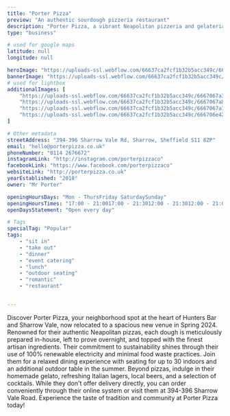 ```yaml
---
title: "Porter Pizza"
preview: "An authentic sourdough pizzeria restaurant"
description: "Porter Pizza, a vibrant Neapolitan pizzeria and gelateria in Sheffield's heart, offers handmade pizzas crafted with locally sourced ingredients and baked to perfection in their Scugnizzo oven. Whether dining in their cozy restaurant or ordering online for takeaway, they promise a delightful experience with fresh flavors and a warm, friendly atmosphere."
type: "business"

# used for google maps
latitude: null
longitude: null

heroImage: "https://uploads-ssl.webflow.com/66637ca2fcf1b32b5acc349c/6667067a1c216860096fac2f_porter%20pizza%202.jpeg"
bannerImage: "https://uploads-ssl.webflow.com/66637ca2fcf1b32b5acc349c/666726437c132b6df6ce5758_porter%20pizza%20banner.jpeg"
# used for lightbox
additionalImages: [
    "https://uploads-ssl.webflow.com/66637ca2fcf1b32b5acc349c/6667067a3fc51aa36bd0849f_porter%20pizza%20.jpeg",
    "https://uploads-ssl.webflow.com/66637ca2fcf1b32b5acc349c/6667067a8f81b44f9f32afdb_porter%20pizza%203.jpeg",
    "https://uploads-ssl.webflow.com/66637ca2fcf1b32b5acc349c/6667067a79bc3aa0875ee774_porter%20pizza%204.jpeg",
    "https://uploads-ssl.webflow.com/66637ca2fcf1b32b5acc349c/666706e4255e07b737e7a573_porter%20pizza%205.jpeg"
]

# Other metadata
streetAddress: "394-396 Sharrow Vale Rd, Sharrow, Sheffield S11 8ZP"
email: "hello@porterpizza.co.uk"
phoneNumber: "0114 2676672"
instagramLink: "http://instagram.com/porterpizzaco"
facebookLink: "https://www.facebook.com/porterpizzaco"
websiteLink: "http://porterpizza.co.uk"
yearEstablished: "2018"
owner: "Mr Porter"

openingHoursDays: "Mon - ThursFriday SaturdaySunday"
openingHoursTimes: "17:00 - 21:0017:00 - 21:3012:00 - 21:3012:00 - 21:00"
openDaysStatement: "Open every day"

# Tags
specialTag: "Popular"
tags:
    - "sit in"
    - "take out"
    - "dinner"
    - "event catering"
    - "lunch"
    - "outdoor seating"
    - "romantic"
    - "restaurant"


---
```



Discover Porter Pizza, your neighborhood spot at the heart of Hunters Bar and Sharrow Vale, now relocated to a spacious new venue in Spring 2024.
Renowned for their authentic Neapolitan pizzas, each dough is meticulously prepared in-house, left to prove overnight, and topped with the finest artisan ingredients.
Their commitment to sustainability shines through their use of 100% renewable electricity and minimal food waste practices.
Join them for a relaxed dining experience with seating for up to 30 indoors and an additional outdoor table in the summer.
Beyond pizzas, indulge in their homemade gelato, refreshing Italian lagers, local beers, and a selection of cocktails.
While they don't offer delivery directly, you can order conveniently through their online system or visit them at 394-396 Sharrow Vale Road.
Experience the taste of tradition and community at Porter Pizza today!
